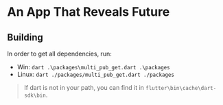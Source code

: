 # An App That Reveals Future

## Building
In order to get all dependencies, run:
* Win: `dart .\packages\multi_pub_get.dart .\packages`
* Linux: `dart ./packages/multi_pub_get.dart ./packages`

> If dart is not in your path, you can find it in `flutter\bin\cache\dart-sdk\bin`.
